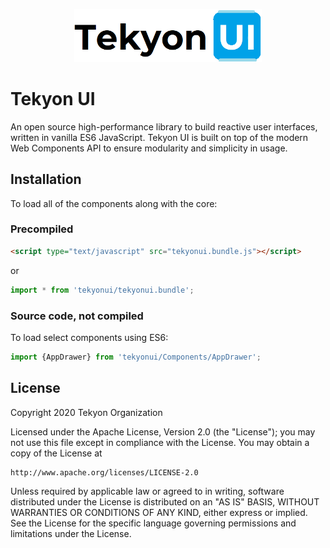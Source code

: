 <p align="center">
  <img width=300 src="/branding/logo-full-white-bg.png"></img>
</p>

# Tekyon UI
An open source high-performance library to build reactive user interfaces, written in vanilla ES6 JavaScript.
Tekyon UI is built on top of the modern Web Components API to ensure modularity and simplicity in usage.

## Installation
To load all of the components along with the core:

### Precompiled
```html
<script type="text/javascript" src="tekyonui.bundle.js"></script>
```
or
```js
import * from 'tekyonui/tekyonui.bundle';
```

### Source code, not compiled
To load select components using ES6:
```js
import {AppDrawer} from 'tekyonui/Components/AppDrawer';
```

## License
Copyright 2020 Tekyon Organization

Licensed under the Apache License, Version 2.0 (the "License");
you may not use this file except in compliance with the License.
You may obtain a copy of the License at

    http://www.apache.org/licenses/LICENSE-2.0

Unless required by applicable law or agreed to in writing, software
distributed under the License is distributed on an "AS IS" BASIS,
WITHOUT WARRANTIES OR CONDITIONS OF ANY KIND, either express or implied.
See the License for the specific language governing permissions and
limitations under the License.
